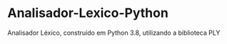 # Analisador-Lexico-Python
Analisador Léxico, construído em Python 3.8, utilizando a biblioteca PLY
